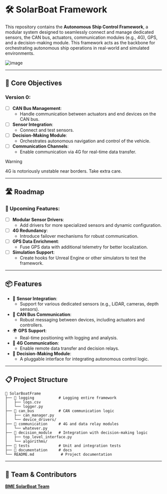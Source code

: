 # 🛠️ SolarBoat Framework

This repository contains the **Autonomous Ship Control Framework**, a modular system designed to seamlessly connect and manage dedicated sensors, the CAN bus, actuators, communication modules (e.g., 4G), GPS, and a decision-making module. This framework acts as the backbone for orchestrating autonomous ship operations in real-world and simulated environments.


![image](https://github.com/user-attachments/assets/49beafc7-d98f-45ee-9129-125b8b236b02)

---

## 🌟 Core Objectives

### Version 0:
- [ ] **CAN Bus Management**:
  - Handle communication between actuators and end devices on the CAN bus.
- [ ] **Sensor Integration**:
  - Connect and test sensors.
- [ ] **Decision-Making Module**:
  - Orchestrates autonomous navigation and control of the vehicle.
- [ ] **Communication Channels**:
  - Enable communication via 4G for real-time data transfer.

> [!WARNING]
> 4G is notoriously unstable near borders. Take extra care.

---

## 🛣️ Roadmap

### 🚀 Upcoming Features:
- [ ] **Modular Sensor Drivers**:
  - Add drivers for more specialized sensors and dynamic configuration.
- [ ] **4G Redundancy**:
  - Introduce failover mechanisms for robust communication.
- [ ] **GPS Data Enrichment**:
  - Fuse GPS data with additional telemetry for better localization.
- [ ] **Simulation Support**:
  - Create hooks for Unreal Engine or other simulators to test the framework.

---

## 📦 Features

- 🔌 **Sensor Integration**:
  - Support for various dedicated sensors (e.g., LiDAR, cameras, depth sensors).
- 📡 **CAN Bus Communication**:
  - Robust messaging between devices, including actuators and controllers.
- 🌍 **GPS Support**:
  - Real-time positioning with logging and analysis.
- 📶 **4G Communication**:
  - Enable remote data transfer and decision relays.
- 🧠 **Decision-Making Module**:
  - A pluggable interface for integrating autonomous control logic.

---

## 📋 Project Structure

```plaintext
📂 SolarBoatFrame
├── 📁 logging           # Logging entire framework
│   ├── logs.csv
│   └── logger.py
├── 📁 can_bus           # CAN communication logic
│   ├── can_manager.py
│   └── device_drivers/
├── 📁 communication     # 4G and data relay modules
│   └── whatever.py
├── 📁 decision_module   # Integration with decision-making logic
│   ├── top_level_interface.py
│   └── algorithms/
├── 📂 tests             # Unit and integration tests
├── 📂 documentation     # docs
└── README.md            # Project documentation
```


---

## 👥 Team & Contributors
[**BME SolarBoat Team**](https://solarboatteam.hu/)
